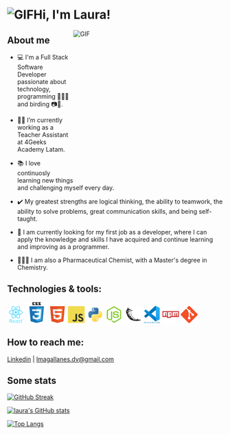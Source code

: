 # Hi, I'm Laura! <img align="left" alt="GIF" src="https://www.gifsanimados.org/data/media/230/pajaro-y-ave-imagen-animada-0473.gif" border="0" alt="pajaro-y-ave-imagen-animada-0481"/>


<img align="right" alt="GIF" src="https://res.cloudinary.com/dgqyqqtk4/image/upload/v1676226223/samples/avatar-coding_gc7rdz.png" width="350" height="350" />

## About me
- 💻 I'm a Full Stack Software Developer passionate about technology, programming 👩🏼‍💻 and birding 📷🦉. 

- 👩‍💼 I’m currently working  as a Teacher Assistant at 4Geeks Academy Latam.

- 📚 I love continuosly learning new things and challenging myself every day. 

- ✔️ My greatest strengths are logical thinking, the ability to teamwork, the ability to solve problems, great communication skills, and being self-taught. 

- 📌 I am currently looking for my first job as a developer, where I can apply the knowledge and skills I have acquired and continue learning and improving as a programmer.

- 👩🏻‍🔬 I am also a Pharmaceutical Chemist, with a Master's degree in Chemistry.

## Technologies & tools:
<p>
<img src="https://github.com/devicons/devicon/blob/master/icons/react/react-original-wordmark.svg" title="React" alt="React" width="40" height="40"/>
  <img src="https://github.com/devicons/devicon/blob/master/icons/css3/css3-original-wordmark.svg"  title="CSS3" alt="CSS" width="49" height="49"/>
  <img src="https://github.com/devicons/devicon/blob/master/icons/html5/html5-original.svg" title="HTML5" alt="HTML" width="40" height="40"/>
  <img src="https://github.com/devicons/devicon/blob/master/icons/javascript/javascript-original.svg" title="JavaScript" alt="JavaScript" width="40" height="40"/>     
  <img src="https://github.com/devicons/devicon/blob/master/icons/python/python-original.svg" title="Python" alt="Flask" width="40" height="40"/>
  <img src="https://github.com/devicons/devicon/blob/master/icons/nodejs/nodejs-original.svg" title="NodeJS" alt="NodeJS" width="40" height="40"/>
  <img src="https://github.com/devicons/devicon/blob/master/icons/flask/flask-original.svg" title="Flask" alt="Flask" width="40" height="40"/>    
  <img src="https://github.com/devicons/devicon/blob/master/icons/vscode/vscode-original-wordmark.svg" title="VSCode" alt="Flask" width="40" height="40"/>
  <img src="https://github.com/devicons/devicon/blob/master/icons/npm/npm-original-wordmark.svg" title="NPM" **alt="NPM" width="40" height="40"/>         
  <img src="https://github.com/devicons/devicon/blob/master/icons/git/git-original.svg" title="Git" **alt="Git" width="40" height="40"/>
      
</p>

## How to reach me: 
[Linkedin](https://www.linkedin.com/in/laura-magallanes-dev/) | lmagallanes.dv@gmail.com

## Some stats

[![GitHub Streak](https://streak-stats.demolab.com/?user=lauramagallanes&show_icons=true&theme=radical)](https://git.io/streak-stats)

[![laura's GitHub stats](https://github-readme-stats.vercel.app/api?username=lauramagallanes&show_icons=true&theme=radical)](https://github.com/anuraghazra/github-readme-stats)

[![Top Langs](https://github-readme-stats.vercel.app/api/top-langs/?username=lauramagallanes&layout=compact&show_icons=true&theme=radical)](https://github.com/lauramagallanes/github-readme-stats)




